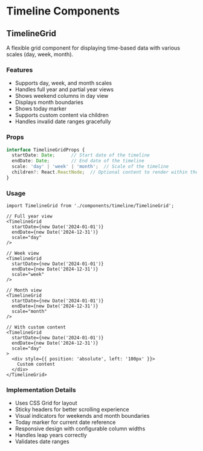 # Timeline Components

## TimelineGrid

A flexible grid component for displaying time-based data with various scales (day, week, month).

### Features

- Supports day, week, and month scales
- Handles full year and partial year views
- Shows weekend columns in day view
- Displays month boundaries
- Shows today marker
- Supports custom content via children
- Handles invalid date ranges gracefully

### Props

```typescript
interface TimelineGridProps {
  startDate: Date;      // Start date of the timeline
  endDate: Date;        // End date of the timeline
  scale: 'day' | 'week' | 'month';  // Scale of the timeline
  children?: React.ReactNode;  // Optional content to render within the grid
}
```

### Usage

```tsx
import TimelineGrid from './components/timeline/TimelineGrid';

// Full year view
<TimelineGrid
  startDate={new Date('2024-01-01')}
  endDate={new Date('2024-12-31')}
  scale="day"
/>

// Week view
<TimelineGrid
  startDate={new Date('2024-01-01')}
  endDate={new Date('2024-12-31')}
  scale="week"
/>

// Month view
<TimelineGrid
  startDate={new Date('2024-01-01')}
  endDate={new Date('2024-12-31')}
  scale="month"
/>

// With custom content
<TimelineGrid
  startDate={new Date('2024-01-01')}
  endDate={new Date('2024-12-31')}
  scale="day"
>
  <div style={{ position: 'absolute', left: '100px' }}>
    Custom content
  </div>
</TimelineGrid>
```

### Implementation Details

- Uses CSS Grid for layout
- Sticky headers for better scrolling experience
- Visual indicators for weekends and month boundaries
- Today marker for current date reference
- Responsive design with configurable column widths
- Handles leap years correctly
- Validates date ranges